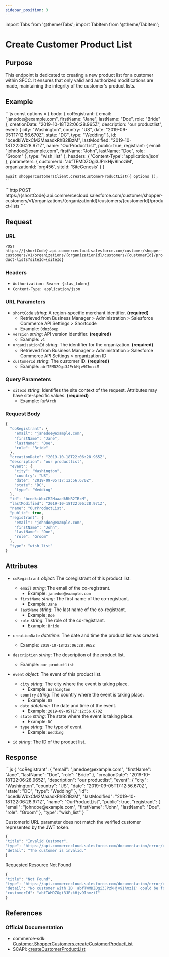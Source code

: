 ```yaml
---
sidebar_position: 3
---
```


import Tabs from '@theme/Tabs';
import TabItem from '@theme/TabItem';

# Create Customer Product List

## Purpose

This endpoint is dedicated to creating a new product list for a customer within SFCC. It ensures that only valid and authorized modifications are made, maintaining the integrity of the customer's product lists.

## Example

<Tabs>
  <TabItem value="commerce-sdk" label="Commerce SDK">
    ```js
    const options = {
      body: {
        coRegistrant: {
          email: "janedoe@example.com",
          firstName: "Jane",
          lastName: "Doe",
          role: "Bride"
        },
        creationDate: "2019-10-18T22:06:28.965Z",
        description: "our productlist",
        event: {
          city: "Washington",
          country: "US",
          date: "2019-09-05T17:12:56.670Z",
          state: "DC",
          type: "Wedding"
        },
        id: "bcedkiWbxCM2MaaadkRhB2IBzM",
        lastModified: "2019-10-18T22:06:28.971Z",
        name: "OurProductList",
        public: true,
        registrant: {
          email: "johndoe@example.com",
          firstName: "John",
          lastName: "Doe",
          role: "Groom"
        },
        type: "wish_list"
      },
      headers: {
        'Content-Type': 'application/json'
      },
      parameters: {
        customerId: 'abfTEMDZOgi3JPrkHjv9IhoziM',
        organizationId: 'org456',
        siteId: 'SiteGenesis'
      }
    }

    await shopperCustomersClient.createCustomerProductList({ options });
    ```
  </TabItem>
  <TabItem value="scapi" label="SCAPI">
    ```http
    POST https://{shortCode}.api.commercecloud.salesforce.com/customer/shopper-customers/v1/organizations/{organizationId}/customers/{customerId}/product-lists
    ```
  </TabItem>
</Tabs>

## Request

### URL

``POST https://{shortCode}.api.commercecloud.salesforce.com/customer/shopper-customers/v1/organizations/{organizationId}/customers/{customerId}/product-lists?siteId={siteId}``

### Headers
- ``Authorization: Bearer {slas_token}``
- ``Content-Type: application/json``

### URL Parameters

- ``shortCode`` *string*: A region-specific merchant identifier. **(required)**
  - Retrieved from Business Manager > Administration > Salesforce Commerce API Settings > Shortcode
  - Example: ``0dnz6oep``
- ``version`` *string*: API version identifier. **(required)**
  - Example: `v1`
- ``organizationId`` *string*: The identifier for the organization. **(required)**
  - Retrieved from Business Manager > Administration > Salesforce Commerce API Settings > organization ID
- ``customerId`` *string*: The customer ID. **(required)**
  - Example: ``abfTEMDZOgi3JPrkHjv9IhoziM``

### Query Parameters

- ``siteId`` *string*: Identifies the site context of the request. Attributes may have site-specific values. **(required)**
  - Example: `RefArch`

### Request Body

```js
{
  "coRegistrant": {
    "email": "janedoe@example.com",
    "firstName": "Jane",
    "lastName": "Doe",
    "role": "Bride"
  },
  "creationDate": "2019-10-18T22:06:28.965Z",
  "description": "our productlist",
  "event": {
    "city": "Washington",
    "country": "US",
    "date": "2019-09-05T17:12:56.670Z",
    "state": "DC",
    "type": "Wedding"
  },
  "id": "bcedkiWbxCM2MaaadkRhB2IBzM",
  "lastModified": "2019-10-18T22:06:28.971Z",
  "name": "OurProductList",
  "public": true,
  "registrant": {
    "email": "johndoe@example.com",
    "firstName": "John",
    "lastName": "Doe",
    "role": "Groom"
  },
  "type": "wish_list"
}
```
## Attributes

- ``coRegistrant`` *object*: The coregistrant of this product list.
  - ``email`` *string*: The email of the co-registrant.
    - Example: ``janedoe@example.com``
  - ``firstName`` *string*: The first name of the co-registrant.
    - Example: ``Jane``
  - ``lastName`` *string*: The last name of the co-registrant.
    - Example: ``Doe``
  - ``role`` *string*: The role of the co-registrant.
    - Example: ``Bride``

- ``creationDate`` *datetime*: The date and time the product list was created.
  - Example: ``2019-10-18T22:06:28.965Z``

- ``description`` *string*: The description of the product list.
  - Example: ``our productlist``

- ``event`` *object*: The event of this product list.
  - ``city`` *string*: The city where the event is taking place.
    - Example: ``Washington``
  - ``country`` *string*: The country where the event is taking place.
    - Example: ``US``
  - ``date`` *datetime*: The date and time of the event.
    - Example: ``2019-09-05T17:12:56.670Z``
  - ``state`` *string*: The state where the event is taking place.
    - Example: ``DC``
  - ``type`` *string*: The type of event.
    - Example: ``Wedding``

- ``id`` *string*: The ID of the product list.


## Response

<Tabs>
  <TabItem value="200" label="200">
  ```js
  {
  "coRegistrant": {
    "email": "janedoe@example.com",
    "firstName": "Jane",
    "lastName": "Doe",
    "role": "Bride"
  },
  "creationDate": "2019-10-18T22:06:28.965Z",
  "description": "our productlist",
  "event": {
    "city": "Washington",
    "country": "US",
    "date": "2019-09-05T17:12:56.670Z",
    "state": "DC",
    "type": "Wedding"
  },
  "id": "bcedkiWbxCM2MaaadkRhB2IBzM",
  "lastModified": "2019-10-18T22:06:28.971Z",
  "name": "OurProductList",
  "public": true,
  "registrant": {
    "email": "johndoe@example.com",
    "firstName": "John",
    "lastName": "Doe",
    "role": "Groom"
  },
  "type": "wish_list"
}
  ```
  </TabItem>
<TabItem value="400" label="400">

 CustomerId URL parameter does not match the verified customer represented by the JWT token.

  ```js
{
  "title": "Invalid Customer",
  "type": "https://api.commercecloud.salesforce.com/documentation/error/v1/errors/invalid-customer",
  "detail": "The customer is invalid."
}
  ```
  </TabItem>
  <TabItem value="404" label="404">

  Requested Resource Not Found
  ```js
{
  "title": "Not Found",
  "type": "https://api.commercecloud.salesforce.com/documentation/error/v1/errors/not-found",
  "detail": "No customer with ID 'abfTWMDZOgi3JPzkHjv9IhmziI' could be found.",
  "customerId": "abfTWMDZOgi3JPzkHjv9IhmziI"
}
  ```
  </TabItem>
</Tabs>

## References

### Official Documentation
- commerce-sdk: [Customer.ShopperCustomers.createCustomerProductList](https://salesforcecommercecloud.github.io/commerce-sdk/classes/customer.shoppercustomers.html#createcustomerproductlist)
- SCAPI: [createCustomerProductList](https://developer.salesforce.com/docs/commerce/commerce-api/references/shopper-customers?meta=createCustomerProductList)

